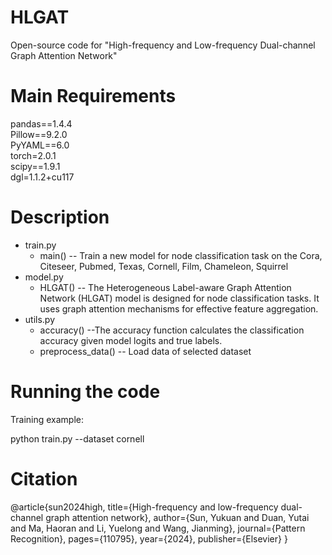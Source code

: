 # HLGAT
Open-source code for "High-frequency and Low-frequency Dual-channel Graph Attention Network"
# Main Requirements
pandas==1.4.4  
Pillow==9.2.0  
PyYAML==6.0  
torch=2.0.1  
scipy==1.9.1  
dgl=1.1.2+cu117  
# Description
+ train.py
  + main() -- Train a new model for node classification task on the Cora, Citeseer, Pubmed, Texas, Cornell, Film, Chameleon, Squirrel
+ model.py
  + HLGAT() -- The Heterogeneous Label-aware Graph Attention Network (HLGAT) model is designed for node classification tasks.
    It uses graph attention mechanisms for effective feature aggregation.
+ utils.py
  + accuracy() --The accuracy function calculates the classification accuracy given model logits and true labels.
  + preprocess_data() -- Load data of selected dataset
# Running the code
Training example: 

python train.py --dataset cornell
# Citation
@article{sun2024high,
  title={High-frequency and low-frequency dual-channel graph attention network},
  author={Sun, Yukuan and Duan, Yutai and Ma, Haoran and Li, Yuelong and Wang, Jianming},
  journal={Pattern Recognition},
  pages={110795},
  year={2024},
  publisher={Elsevier}
}
